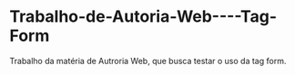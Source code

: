 # Trabalho-de-Autoria-Web----Tag-Form
Trabalho da matéria de Autroria Web, que busca testar o uso da tag form.

